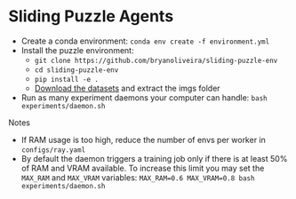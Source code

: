 # Sliding Puzzle Agents

- Create a conda environment: `conda env create -f environment.yml`
- Install the puzzle environment:
    - `git clone https://github.com/bryanoliveira/sliding-puzzle-env`
    - `cd sliding-puzzle-env`
    - `pip install -e .`
    - [Download the datasets](https://drive.google.com/file/d/1iqhTiMJysTC-i-Gu9XdnL1z8jLl5y62-/view?usp=sharing) and extract the imgs folder
- Run as many experiment daemons your computer can handle: `bash experiments/daemon.sh`

Notes

- If RAM usage is too high, reduce the number of envs per worker in `configs/ray.yaml`
- By default the daemon triggers a training job only if there is at least 50% of RAM and VRAM available. To increase this limit you may set the `MAX_RAM` and `MAX_VRAM` variables: `MAX_RAM=0.6 MAX_VRAM=0.8 bash experiments/daemon.sh`
